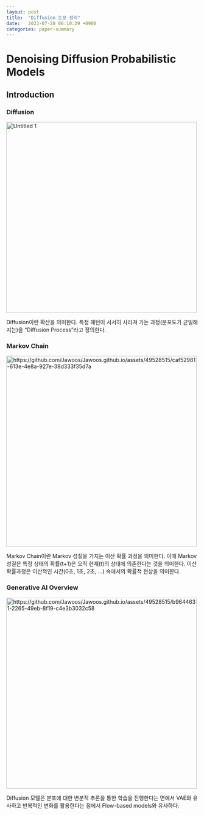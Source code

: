 ```yaml
---
layout: post
title:  "Diffusion 논문 정리"
date:   2023-07-28 00:10:29 +0900
categories: paper-summary
---
```

# Denoising Diffusion Probabilistic Models

## Introduction

### Diffusion

<img width="500" alt="Untitled 1" src="https://github.com/Jawoos/Jawoos.github.io/assets/49528515/41257df6-791e-46f9-8985-ecfd5b802d6c">

Diffusion이란 확산을 의미한다. 특정 패턴이 서서히 사라져 가는 과정(분포도가 균일해지는)을 “Diffusion Process”라고 정의한다.

### Markov Chain
<img width="500" alt="https://github.com/Jawoos/Jawoos.github.io/assets/49528515/caf52981-613e-4e8a-927e-38d333f35d7a">

Markov Chain이란 Markov 성질을 가지는 이산 확률 과정을 의미한다. 이때 Markov 성질은 특정 상태의 확률(t+1)은 오직 현재(t)의 상태에 의존한다는 것을 의미한다. 이산 확률과정은 이산적인 시간(0초, 1초, 2초, …) 속에서의 확률적 현상을 의미한다.

### Generative AI Overview
<img width="500" alt="https://github.com/Jawoos/Jawoos.github.io/assets/49528515/b9644631-2265-49eb-8f19-c4e3b3032c58">

Diffusion 모델은 분포에 대한 변분적 추론을 통한 학습을 진행한다는 면에서 VAE와 유사하고 반복적인 변화를 활용한다는 점에서 Flow-based models와 유사하다.
